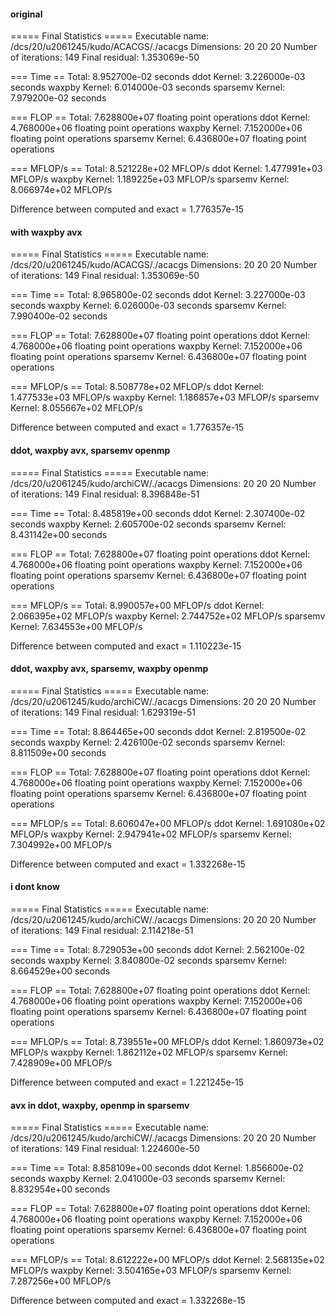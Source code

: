 #### original

===== Final Statistics =====
Executable name:      /dcs/20/u2061245/kudo/ACACGS/./acacgs
Dimensions:           20 20 20
Number of iterations: 149
Final residual:       1.353069e-50

=== Time ==
Total:           8.952700e-02 seconds
ddot Kernel:     3.226000e-03 seconds
waxpby Kernel:   6.014000e-03 seconds
sparsemv Kernel: 7.979200e-02 seconds

=== FLOP ==
Total:           7.628800e+07 floating point operations
ddot Kernel:     4.768000e+06 floating point operations
waxpby Kernel:   7.152000e+06 floating point operations
sparsemv Kernel: 6.436800e+07 floating point operations

=== MFLOP/s ==
Total:           8.521228e+02 MFLOP/s
ddot Kernel:     1.477991e+03 MFLOP/s
waxpby Kernel:   1.189225e+03 MFLOP/s
sparsemv Kernel: 8.066974e+02 MFLOP/s

Difference between computed and exact = 1.776357e-15

#### with waxpby avx

===== Final Statistics =====
Executable name:      /dcs/20/u2061245/kudo/ACACGS/./acacgs
Dimensions:           20 20 20
Number of iterations: 149
Final residual:       1.353069e-50

=== Time ==
Total:           8.965800e-02 seconds
ddot Kernel:     3.227000e-03 seconds
waxpby Kernel:   6.026000e-03 seconds
sparsemv Kernel: 7.990400e-02 seconds

=== FLOP ==
Total:           7.628800e+07 floating point operations
ddot Kernel:     4.768000e+06 floating point operations
waxpby Kernel:   7.152000e+06 floating point operations
sparsemv Kernel: 6.436800e+07 floating point operations

=== MFLOP/s ==
Total:           8.508778e+02 MFLOP/s
ddot Kernel:     1.477533e+03 MFLOP/s
waxpby Kernel:   1.186857e+03 MFLOP/s
sparsemv Kernel: 8.055667e+02 MFLOP/s

Difference between computed and exact = 1.776357e-15 

#### ddot, waxpby avx, sparsemv openmp
===== Final Statistics =====
Executable name:      /dcs/20/u2061245/kudo/archiCW/./acacgs
Dimensions:           20 20 20
Number of iterations: 149
Final residual:       8.396848e-51

=== Time ==
Total:           8.485819e+00 seconds
ddot Kernel:     2.307400e-02 seconds
waxpby Kernel:   2.605700e-02 seconds
sparsemv Kernel: 8.431142e+00 seconds

=== FLOP ==
Total:           7.628800e+07 floating point operations
ddot Kernel:     4.768000e+06 floating point operations
waxpby Kernel:   7.152000e+06 floating point operations
sparsemv Kernel: 6.436800e+07 floating point operations

=== MFLOP/s ==
Total:           8.990057e+00 MFLOP/s
ddot Kernel:     2.066395e+02 MFLOP/s
waxpby Kernel:   2.744752e+02 MFLOP/s
sparsemv Kernel: 7.634553e+00 MFLOP/s

Difference between computed and exact = 1.110223e-15

#### ddot, waxpby avx, sparsemv, waxpby openmp

===== Final Statistics =====
Executable name:      /dcs/20/u2061245/kudo/archiCW/./acacgs
Dimensions:           20 20 20
Number of iterations: 149
Final residual:       1.629319e-51

=== Time ==
Total:           8.864465e+00 seconds
ddot Kernel:     2.819500e-02 seconds
waxpby Kernel:   2.426100e-02 seconds
sparsemv Kernel: 8.811509e+00 seconds

=== FLOP ==
Total:           7.628800e+07 floating point operations
ddot Kernel:     4.768000e+06 floating point operations
waxpby Kernel:   7.152000e+06 floating point operations
sparsemv Kernel: 6.436800e+07 floating point operations

=== MFLOP/s ==
Total:           8.606047e+00 MFLOP/s
ddot Kernel:     1.691080e+02 MFLOP/s
waxpby Kernel:   2.947941e+02 MFLOP/s
sparsemv Kernel: 7.304992e+00 MFLOP/s

Difference between computed and exact = 1.332268e-15 

#### i dont know
===== Final Statistics =====
Executable name:      /dcs/20/u2061245/kudo/archiCW/./acacgs
Dimensions:           20 20 20
Number of iterations: 149
Final residual:       2.114218e-51

=== Time ==
Total:           8.729053e+00 seconds
ddot Kernel:     2.562100e-02 seconds
waxpby Kernel:   3.840800e-02 seconds
sparsemv Kernel: 8.664529e+00 seconds

=== FLOP ==
Total:           7.628800e+07 floating point operations
ddot Kernel:     4.768000e+06 floating point operations
waxpby Kernel:   7.152000e+06 floating point operations
sparsemv Kernel: 6.436800e+07 floating point operations

=== MFLOP/s ==
Total:           8.739551e+00 MFLOP/s
ddot Kernel:     1.860973e+02 MFLOP/s
waxpby Kernel:   1.862112e+02 MFLOP/s
sparsemv Kernel: 7.428909e+00 MFLOP/s

Difference between computed and exact = 1.221245e-15 

#### avx in ddot, waxpby, openmp in sparsemv
===== Final Statistics =====
Executable name:      /dcs/20/u2061245/kudo/archiCW/./acacgs
Dimensions:           20 20 20
Number of iterations: 149
Final residual:       1.224600e-50

=== Time ==
Total:           8.858109e+00 seconds
ddot Kernel:     1.856600e-02 seconds
waxpby Kernel:   2.041000e-03 seconds
sparsemv Kernel: 8.832954e+00 seconds

=== FLOP ==
Total:           7.628800e+07 floating point operations
ddot Kernel:     4.768000e+06 floating point operations
waxpby Kernel:   7.152000e+06 floating point operations
sparsemv Kernel: 6.436800e+07 floating point operations

=== MFLOP/s ==
Total:           8.612222e+00 MFLOP/s
ddot Kernel:     2.568135e+02 MFLOP/s
waxpby Kernel:   3.504165e+03 MFLOP/s
sparsemv Kernel: 7.287256e+00 MFLOP/s

Difference between computed and exact = 1.332268e-15 

